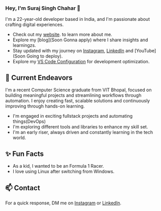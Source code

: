 ### Hey, I'm Suraj Singh Chahar 👋 

I'm a 22-year-old developer based in India, and I'm passionate about crafting digital experiences. 

- Check out my [website](https://imsurajchahar.vercel.app/). to learn more about me.
- Explore my [blog](Soon Gonna apply) where I share insights and learningzs.
- Stay updated with my journey on [Instagram](https://www.instagram.com/soorajbutwithu), [LinkedIn](https://www.linkedin.com/in/imsurajchahar/) and [YouTube](Soon Going to deploy).
- Explore my [VS Code Configuration](https://github.com/iamsurajchahar/vscode-setting) for development optimization.

## 🔭 Current Endeavors 

I'm a recent Computer Science graduate from VIT Bhopal, focused on building meaningful projects and streamlining workflows through automation. I enjoy creating fast, scalable solutions and continuously improving through hands-on learning.

- I'm engaged in exciting fullstack projects and automating things(DevOps)
- I'm exploring different tools and libraries to enhance my skill set.
- I'm an early riser, always driven and constantly learning in the tech world.

## ✨ Fun Facts 
- As a kid, I wanted to be an Formula 1 Racer.
- I love using Linux after switching from Windows.

## 📫 Contact

 For a quick response, DM me on [Instagram](https://www.instagram.com/soorajbutwithu/) or [LinkedIn](https://www.linkedin.com/in/imsurajchahar/).
